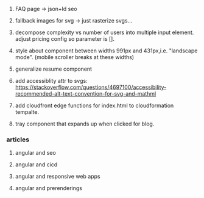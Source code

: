 1. FAQ page -> json+ld seo

2. fallback images for svg -> just rasterize svgs...

3. decompose complexity vs number of users into multiple input element. adjust pricing config so parameter is [].

4. style about component between widths 991px and 431px,i.e. "landscape mode". (mobile scroller breaks at these widths)

5. generalize resume component

6. add accessiblity attr to svgs: https://stackoverflow.com/questions/4697100/accessibility-recommended-alt-text-convention-for-svg-and-mathml

7. add cloudfront edge functions for index.html to cloudformation tempalte.

8. tray component that expands up when clicked for blog.

### articles

1. angular and seo

2. angular and cicd

3. angular and responsive web apps

4. angular and prerenderings